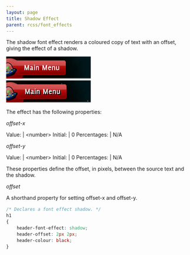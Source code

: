 ```yaml
---
layout: page
title: Shadow Effect
parent: rcss/font_effects
---
```


The shadow font effect renders a coloured copy of text with an offset, giving the effect of a shadow.

![shadow_1.jpg](shadow_1.jpg)

The effect has the following properties:

*offset-x*

Value: | \<number\>
Initial: | 0
Percentages: | N/A

*offset-y*

Value: | \<number\>
Initial: | 0
Percentages: | N/A

These properties define the offset, in pixels, between the source text and the shadow.

*offset*

A shorthand property for setting offset-x and offset-y.

```css
/* Declares a font effect shadow. */
h1
{
    header-font-effect: shadow;
    header-offset: 2px 2px;
    header-colour: black;
}
```
